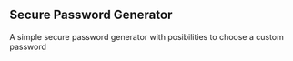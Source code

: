 Secure Password Generator
-------------------------

A simple secure password generator with posibilities to choose a custom password 
